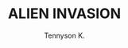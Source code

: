 ---
layout: none
school-year: 2018-2019
categories: student-project
title:  "ALIEN INVASION"
author: "Tennyson K."
author2: "Even M."
description:

author-url: "https://scratch.mit.edu/users/doglover384/"
author2-url: "https://scratch.mit.edu/users/EROOK76/"
project-id: "304976642"
---